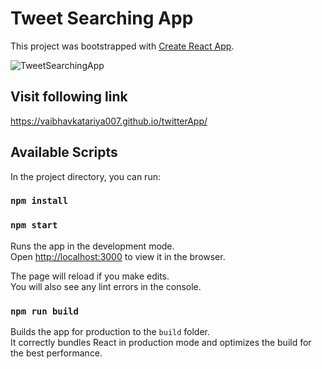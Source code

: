 # Tweet Searching App

This project was bootstrapped with [Create React App](https://github.com/facebook/create-react-app).

![TweetSearchingApp](https://vaibhavkatariya007.github.io/awesome-video-player/Twitter-screen-shot.png)

## Visit following link

https://vaibhavkatariya007.github.io/twitterApp/

## Available Scripts

In the project directory, you can run:

### `npm install`

### `npm start`

Runs the app in the development mode.<br>
Open [http://localhost:3000](http://localhost:3000) to view it in the browser.

The page will reload if you make edits.<br>
You will also see any lint errors in the console.

### `npm run build`

Builds the app for production to the `build` folder.<br>
It correctly bundles React in production mode and optimizes the build for the best performance.
